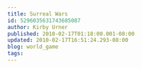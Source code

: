 ```yaml
---
title: Surreal Wars
id: 5296035631743685087
author: Kirby Urner
published: 2010-02-17T01:18:00.001-08:00
updated: 2010-02-17T16:51:24.293-08:00
blog: world_game
tags: 
---
```


